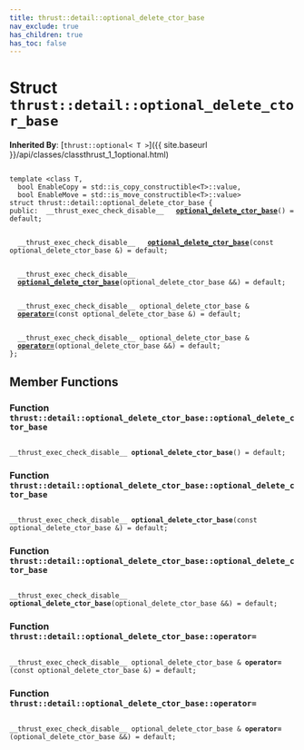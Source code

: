 ```yaml
---
title: thrust::detail::optional_delete_ctor_base
nav_exclude: true
has_children: true
has_toc: false
---
```


# Struct `thrust::detail::optional_delete_ctor_base`

**Inherited By**:
[`thrust::optional< T >`]({{ site.baseurl }}/api/classes/classthrust_1_1optional.html)

<code class="doxybook">
<span>template &lt;class T,</span>
<span>&nbsp;&nbsp;bool EnableCopy = std::is&#95;copy&#95;constructible&lt;T&gt;::value,</span>
<span>&nbsp;&nbsp;bool EnableMove = std::is&#95;move&#95;constructible&lt;T&gt;::value&gt;</span>
<span>struct thrust::detail::optional&#95;delete&#95;ctor&#95;base {</span>
<span>public:</span><span>&nbsp;&nbsp;__thrust_exec_check_disable__ </span><span>&nbsp;&nbsp;<b><a href="{{ site.baseurl }}/api/classes/structthrust_1_1detail_1_1optional__delete__ctor__base.html#function-optional-delete-ctor-base">optional&#95;delete&#95;ctor&#95;base</a></b>() = default;</span>
<br>
<span>&nbsp;&nbsp;__thrust_exec_check_disable__ </span><span>&nbsp;&nbsp;<b><a href="{{ site.baseurl }}/api/classes/structthrust_1_1detail_1_1optional__delete__ctor__base.html#function-optional-delete-ctor-base">optional&#95;delete&#95;ctor&#95;base</a></b>(const optional_delete_ctor_base &) = default;</span>
<br>
<span>&nbsp;&nbsp;__thrust_exec_check_disable__ </span><span>&nbsp;&nbsp;<b><a href="{{ site.baseurl }}/api/classes/structthrust_1_1detail_1_1optional__delete__ctor__base.html#function-optional-delete-ctor-base">optional&#95;delete&#95;ctor&#95;base</a></b>(optional_delete_ctor_base &&) = default;</span>
<br>
<span>&nbsp;&nbsp;__thrust_exec_check_disable__ optional_delete_ctor_base & </span><span>&nbsp;&nbsp;<b><a href="{{ site.baseurl }}/api/classes/structthrust_1_1detail_1_1optional__delete__ctor__base.html#function-operator=">operator=</a></b>(const optional_delete_ctor_base &) = default;</span>
<br>
<span>&nbsp;&nbsp;__thrust_exec_check_disable__ optional_delete_ctor_base & </span><span>&nbsp;&nbsp;<b><a href="{{ site.baseurl }}/api/classes/structthrust_1_1detail_1_1optional__delete__ctor__base.html#function-operator=">operator=</a></b>(optional_delete_ctor_base &&) = default;</span>
<span>};</span>
</code>

## Member Functions

<h3 id="function-optional-delete-ctor-base">
Function <code>thrust::detail::optional&#95;delete&#95;ctor&#95;base::optional&#95;delete&#95;ctor&#95;base</code>
</h3>

<code class="doxybook">
<span>__thrust_exec_check_disable__ </span><span><b>optional_delete_ctor_base</b>() = default;</span></code>
<h3 id="function-optional-delete-ctor-base">
Function <code>thrust::detail::optional&#95;delete&#95;ctor&#95;base::optional&#95;delete&#95;ctor&#95;base</code>
</h3>

<code class="doxybook">
<span>__thrust_exec_check_disable__ </span><span><b>optional_delete_ctor_base</b>(const optional_delete_ctor_base &) = default;</span></code>
<h3 id="function-optional-delete-ctor-base">
Function <code>thrust::detail::optional&#95;delete&#95;ctor&#95;base::optional&#95;delete&#95;ctor&#95;base</code>
</h3>

<code class="doxybook">
<span>__thrust_exec_check_disable__ </span><span><b>optional_delete_ctor_base</b>(optional_delete_ctor_base &&) = default;</span></code>
<h3 id="function-operator=">
Function <code>thrust::detail::optional&#95;delete&#95;ctor&#95;base::operator=</code>
</h3>

<code class="doxybook">
<span>__thrust_exec_check_disable__ optional_delete_ctor_base & </span><span><b>operator=</b>(const optional_delete_ctor_base &) = default;</span></code>
<h3 id="function-operator=">
Function <code>thrust::detail::optional&#95;delete&#95;ctor&#95;base::operator=</code>
</h3>

<code class="doxybook">
<span>__thrust_exec_check_disable__ optional_delete_ctor_base & </span><span><b>operator=</b>(optional_delete_ctor_base &&) = default;</span></code>

